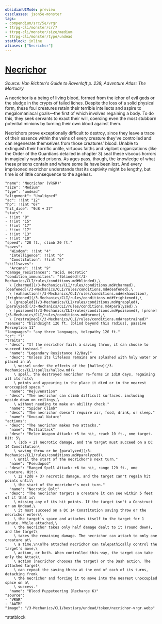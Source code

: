 ```yaml
---
obsidianUIMode: preview
cssclasses: json5e-monster
tags:
- compendium/src/5e/vrgr
- ttrpg-cli/monster/cr/7
- ttrpg-cli/monster/size/medium
- ttrpg-cli/monster/type/undead
statblock: inline
aliases: ["Necrichor"]
---
```

# [Necrichor](3-Mechanics\CLI\bestiary\undead/necrichor-vrgr.md)
*Source: Van Richten's Guide to Ravenloft p. 238, Adventure Atlas: The Mortuary*  

A necrichor is a being of living blood, formed from the ichor of evil gods or the sludge in the crypts of failed liches. Despite the loss of a solid physical form, these foul creatures retain their terrible intellects and aspire to megalomaniacal goals—the first of which involves regaining a body. To do this, they seek servants to exact their will, coercing even the most stubborn potential minions by turning their own blood against them.

Necrichors prove exceptionally difficult to destroy, since they leave a trace of their essence within the veins of every creature they've controlled and can regenerate themselves from those creatures' blood. Unable to extinguish their horrific unlife, virtuous faiths and vigilant organizations (like the Order of the Guardians detailed in chapter 3) seal these viscous horrors in magically warded prisons. As ages pass, though, the knowledge of what these prisons contain and where some lie have been lost. And every imprisoned necrichor understands that its captivity might be lengthy, but time is of little consequence to the ageless.

```statblock
"name": "Necrichor (VRGR)"
"size": "Medium"
"type": "undead"
"alignment": "Unaligned"
"ac": !!int "12"
"hp": !!int "67"
"hit_dice": "9d8 + 27"
"stats":
- !!int "8"
- !!int "15"
- !!int "17"
- !!int "17"
- !!int "13"
- !!int "10"
"speed": "20 ft., climb 20 ft."
"saves":
  "Wisdom": !!int "4"
  "Intelligence": !!int "6"
  "Constitution": !!int "6"
"skillsaves":
  "Arcana": !!int "9"
"damage_resistances": "acid, necrotic"
"condition_immunities": "[blinded](/3-Mechanics/CLI/rules/conditions.md#blinded),\
  \ [charmed](/3-Mechanics/CLI/rules/conditions.md#charmed), [deafened](/3-Mechanics/CLI/rules/conditions.md#deafened),\
  \ [exhaustion](/3-Mechanics/CLI/rules/conditions.md#exhaustion), [frightened](/3-Mechanics/CLI/rules/conditions.md#frightened),\
  \ [grappled](/3-Mechanics/CLI/rules/conditions.md#grappled), [paralyzed](/3-Mechanics/CLI/rules/conditions.md#paralyzed),\
  \ [poisoned](/3-Mechanics/CLI/rules/conditions.md#poisoned), [prone](/3-Mechanics/CLI/rules/conditions.md#prone),\
  \ [restrained](/3-Mechanics/CLI/rules/conditions.md#restrained)"
"senses": "blindsight 120 ft. (blind beyond this radius), passive Perception 11"
"languages": "any three languages, telepathy 120 ft."
"cr": "7"
"traits":
- "desc": "If the necrichor fails a saving throw, it can choose to succeed instead."
  "name": "Legendary Resistance (2/Day)"
- "desc": "Unless its lifeless remains are splashed with holy water or placed in a\
    \ vessel under the effects of the [hallow](/3-Mechanics/CLI/spells/hallow.md)\
    \ spell, the destroyed necrichor re-forms in 1d10 days, regaining all its hits\
    \ points and appearing in the place it died or in the nearest unoccupied space."
  "name": "Rejuvenation"
- "desc": "The necrichor can climb difficult surfaces, including upside down on ceilings,\
    \ without needing to make an ability check."
  "name": "Spider Climb"
- "desc": "The necrichor doesn't require air, food, drink, or sleep."
  "name": "Unusual Nature"
"actions":
- "desc": "The necrichor makes two attacks."
  "name": "Multiattack"
- "desc": "Melee Weapon Attack: +5 to hit, reach 10 ft., one target. Hit: 5\
    \ (1d6 + 2) necrotic damage, and the target must succeed on a DC 14 Constitution\
    \ saving throw or be [paralyzed](/3-Mechanics/CLI/rules/conditions.md#paralyzed)\
    \ until the start of the necrichor's next turn."
  "name": "Pseudopod"
- "desc": "Ranged Spell Attack: +6 to hit, range 120 ft., one creature. Hit:\
    \ 12 (2d8 + 3) necrotic damage, and the target can't regain hit points until\
    \ the start of the necrichor's next turn."
  "name": "Necrotic Bolt"
- "desc": "The necrichor targets a creature it can see within 5 feet of it that is\
    \ missing any of its hit points. If the target isn't a Construct or an Undead,\
    \ it must succeed on a DC 14 Constitution saving throw or the necrichor enters\
    \ the target's space and attaches itself to the target for 1 minute. While attached,\
    \ the necrichor takes only half damage dealt to it (round down), and the target\
    \ takes the remaining damage. The necrichor can attach to only one creature at\
    \ a time.\n\nThe attached necrichor can telepathically control the target's move,\
    \ action, or both. When controlled this way, the target can take only the Attack\
    \ action (necrichor chooses the target) or the Dash action. The attached target\
    \ can repeat the saving throw at the end of each of its turns, detaching from\
    \ the necrichor and forcing it to move into the nearest unoccupied space on a\
    \ success."
  "name": "Blood Puppeteering (Recharge 6)"
"source":
- "VRGR"
- "AATM"
"image": "/3-Mechanics/CLI/bestiary/undead/token/necrichor-vrgr.webp"
```
^statblock